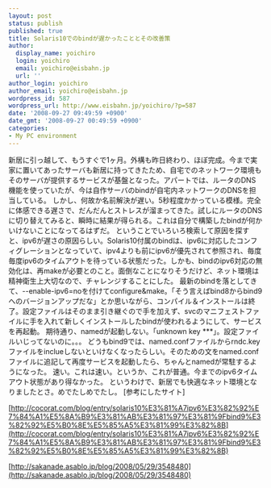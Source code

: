 ```yaml
---
layout: post
status: publish
published: true
title: Solaris10でのbindが遅かったこととその改善策
author:
  display_name: yoichiro
  login: yoichiro
  email: yoichiro@eisbahn.jp
  url: ''
author_login: yoichiro
author_email: yoichiro@eisbahn.jp
wordpress_id: 587
wordpress_url: http://www.eisbahn.jp/yoichiro/?p=587
date: '2008-09-27 09:49:59 +0900'
date_gmt: '2008-09-27 00:49:59 +0900'
categories:
- My PC environment
---
```


新居に引っ越して、もうすぐで1ヶ月。外構も昨日終わり、ほぼ完成。今まで実家に置いてあったサーバも新居に持ってきたため、自宅でのネットワーク環境もそのサーバが提供するサービスが基盤となった。アパートでは、ルータのDNS機能を使っていたが、今は自作サーバのbindが自宅内ネットワークのDNSを担当している。
しかし、何故か名前解決が遅い。5秒程度かかっている模様。完全に体感できる遅さで、だんだんとストレスが溜まってきた。試しにルータのDNSに切り替えてみると、瞬時に結果が得られる。これは自分で構築したbindが何かいけないことになってるはずだ。
ということでいろいろ検索して原因を探すと、ipv6が遅さの原因らしい。Solaris10付属のbindは、ipv6に対応したコンフィグレーションとなっていて、ipv4よりも前にipv6が優先されて参照され、毎度毎度ipv6のタイムアウトを待っている状態だった。しかも、bindのipv6対応の無効化は、再makeが必要とのこと。面倒なことになりそうだけど、ネット環境は精神衛生上大切なので、チャレンジすることにした。
最新のbindを落としてきて、--enable-ipv6=noを付けてconfigure&make。「そう言えばbind8からbind9へのバージョンアップだな」とか思いながら、コンパイル＆インストールは終了。設定ファイルはそのまま引き継ぐので手を加えず、svcのマニフェストファイルに手を入れて新しくインストールしたbindが使われるようにして、サービスを再起動。
期待通り、namedが起動しない。「unknown key ***」。設定ファイルいじってないのに。。。
どうもbind9では、named.confファイルからrndc.keyファイルをinclueしないといけなくなったらしい。そのための文をnamed.confファイルに追記して再度サービスを起動したら、ちゃんとnamedが常駐するようになった。
速い。これは速い。というか、これが普通。今までのipv6タイムアウト状態があり得なかった。
というわけで、新居でも快適なネット環境となりましたとさ。めでたしめでたし。
[参考にしたサイト]

[http://cocorat.com/blog/entry/solaris10%E3%81%A7ipv6%E3%82%92%E7%84%A1%E5%8A%B9%E3%81%AB%E3%81%97%E3%81%9Fbind9%E3%82%92%E5%B0%8E%E5%85%A5%E3%81%99%E3%82%8B](http://cocorat.com/blog/entry/solaris10%E3%81%A7ipv6%E3%82%92%E7%84%A1%E5%8A%B9%E3%81%AB%E3%81%97%E3%81%9Fbind9%E3%82%92%E5%B0%8E%E5%85%A5%E3%81%99%E3%82%8B)

[http://sakanade.asablo.jp/blog/2008/05/29/3548480](http://sakanade.asablo.jp/blog/2008/05/29/3548480)
